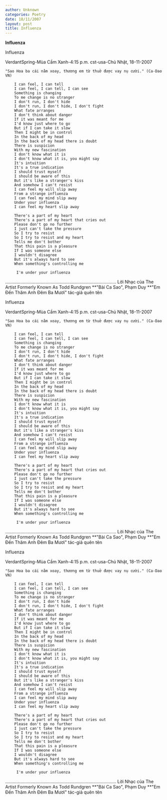 ```yaml
---
author: Unknown
categories: Poetry
date: 18/11/2007
layout: post
title: Influenza
---
```


**Influenza**

Influenza

VerdantSpring-Mùa Cầm Xanh-4:15 p.m. cst-usa-Chủ Nhật, 18-11-2007
   
    "Sao Hoa ba cái nằm xoay, thương em từ thuở được vay nụ cười." (Ca-Dao VN)

        I can feel, I can tell
        I can feel, I can tell, I can see
        Something is changing
        To me change is no stranger
        I don't run, I don't hide
        I don't run, I don't hide, I don't fight
        What fate arranges
        I don't think about danger
        If it was meant for me
        I'd know just where to go
        But if I can take it slow
        Then I might be in control
        In the back of my head
        In the back of my head there is doubt
        There is suspicion
        With my new fascination
        I don't know what it is
        I don't know what it is, you might say
        It's intuition
        It's a true indication
        I should trust myself
        I should be aware of this
        But it's like a stranger's kiss
        And somehow I can't resist
        I can feel my will slip away
        From a strange influenza
        I can feel my mind slip away
        Under your influenza
        I can feel my heart slip away

        There's a part of my heart
        There's a part of my heart that cries out
        Please don't go no further
        I just can't take the pressure
        So I try to resist
        So I try to resist and my heart
        Tells me don't bother
        That this pain is a pleasure
        If I was someone else
        I wouldn't disagree
        But it's always hard to see
        When something's controlling me

         I'm under your influenza
........................................................................................
Lời Nhạc của The Artist Formerly Known As Todd Rundgren
**"Bài Ca Sao", Phạm Duy
**"Em Đến Thăm Anh Đêm Ba Mươi" tác-giả quên tên

Influenza

VerdantSpring-Mùa Cầm Xanh-4:15 p.m. cst-usa-Chủ Nhật, 18-11-2007
   
    "Sao Hoa ba cái nằm xoay, thương em từ thuở được vay nụ cười." (Ca-Dao VN)

        I can feel, I can tell
        I can feel, I can tell, I can see
        Something is changing
        To me change is no stranger
        I don't run, I don't hide
        I don't run, I don't hide, I don't fight
        What fate arranges
        I don't think about danger
        If it was meant for me
        I'd know just where to go
        But if I can take it slow
        Then I might be in control
        In the back of my head
        In the back of my head there is doubt
        There is suspicion
        With my new fascination
        I don't know what it is
        I don't know what it is, you might say
        It's intuition
        It's a true indication
        I should trust myself
        I should be aware of this
        But it's like a stranger's kiss
        And somehow I can't resist
        I can feel my will slip away
        From a strange influenza
        I can feel my mind slip away
        Under your influenza
        I can feel my heart slip away

        There's a part of my heart
        There's a part of my heart that cries out
        Please don't go no further
        I just can't take the pressure
        So I try to resist
        So I try to resist and my heart
        Tells me don't bother
        That this pain is a pleasure
        If I was someone else
        I wouldn't disagree
        But it's always hard to see
        When something's controlling me

         I'm under your influenza
........................................................................................
Lời Nhạc của The Artist Formerly Known As Todd Rundgren
**"Bài Ca Sao", Phạm Duy
**"Em Đến Thăm Anh Đêm Ba Mươi" tác-giả quên tên

Influenza

VerdantSpring-Mùa Cầm Xanh-4:15 p.m. cst-usa-Chủ Nhật, 18-11-2007
   
    "Sao Hoa ba cái nằm xoay, thương em từ thuở được vay nụ cười." (Ca-Dao VN)

        I can feel, I can tell
        I can feel, I can tell, I can see
        Something is changing
        To me change is no stranger
        I don't run, I don't hide
        I don't run, I don't hide, I don't fight
        What fate arranges
        I don't think about danger
        If it was meant for me
        I'd know just where to go
        But if I can take it slow
        Then I might be in control
        In the back of my head
        In the back of my head there is doubt
        There is suspicion
        With my new fascination
        I don't know what it is
        I don't know what it is, you might say
        It's intuition
        It's a true indication
        I should trust myself
        I should be aware of this
        But it's like a stranger's kiss
        And somehow I can't resist
        I can feel my will slip away
        From a strange influenza
        I can feel my mind slip away
        Under your influenza
        I can feel my heart slip away

        There's a part of my heart
        There's a part of my heart that cries out
        Please don't go no further
        I just can't take the pressure
        So I try to resist
        So I try to resist and my heart
        Tells me don't bother
        That this pain is a pleasure
        If I was someone else
        I wouldn't disagree
        But it's always hard to see
        When something's controlling me

         I'm under your influenza
........................................................................................
Lời Nhạc của The Artist Formerly Known As Todd Rundgren
**"Bài Ca Sao", Phạm Duy
**"Em Đến Thăm Anh Đêm Ba Mươi" tác-giả quên tên
